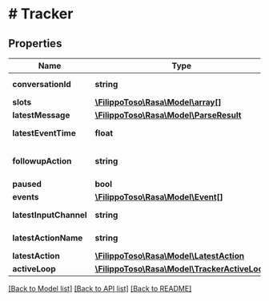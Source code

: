 # # Tracker

## Properties

Name | Type | Description | Notes
------------ | ------------- | ------------- | -------------
**conversationId** | **string** | ID of the conversation | [optional]
**slots** | [**\FilippoToso\Rasa\Model\array[]**](array.md) | Slot values | [optional]
**latestMessage** | [**\FilippoToso\Rasa\Model\ParseResult**](ParseResult.md) |  | [optional]
**latestEventTime** | **float** | Most recent event time | [optional]
**followupAction** | **string** | Deterministic scheduled next action | [optional]
**paused** | **bool** | Bot is paused | [optional]
**events** | [**\FilippoToso\Rasa\Model\Event[]**](Event.md) | Event history | [optional]
**latestInputChannel** | **string** | Communication channel | [optional]
**latestActionName** | **string** | Name of last bot action | [optional]
**latestAction** | [**\FilippoToso\Rasa\Model\LatestAction**](LatestAction.md) |  | [optional]
**activeLoop** | [**\FilippoToso\Rasa\Model\TrackerActiveLoop**](TrackerActiveLoop.md) |  | [optional]

[[Back to Model list]](../../README.md#models) [[Back to API list]](../../README.md#endpoints) [[Back to README]](../../README.md)
